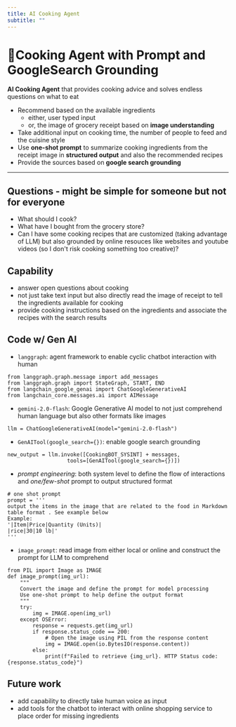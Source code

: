 ```yaml
---
title: AI Cooking Agent
subtitle: ""
---
```

# &#127859;Cooking Agent with Prompt and GoogleSearch Grounding

**AI Cooking Agent** that provides cooking advice and solves endless questions on what to eat
* Recommend based on the available ingredients
    * either, user typed input
    * or, the image of grocery receipt based on **image understanding**
* Take additional input on cooking time, the number of people to feed and the cuisine style
* Use **one-shot prompt** to summarize cooking ingredients from the receipt image in **structured output** and also the recommended recipes 
* Provide the sources based on **google search grounding**
  
---

## Questions - might be simple for someone but not for everyone
* What should I cook?
* What have I bought from the grocery store?
* Can I have some cooking recipes that are customized (taking advantage of LLM) but also grounded by online resouces like websites and youtube videos (so I don't risk cooking something too creative)?

## Capability
* answer open questions about cooking
* not just take text input but also directly read the image of receipt to tell the ingredients available for cooking
* provide cooking instructions based on the ingredients and associate the recipes with the search results

## Code w/ Gen AI
* `langgraph`: agent framework to enable cyclic chatbot interaction with human
```
from langgraph.graph.message import add_messages
from langgraph.graph import StateGraph, START, END
from langchain_google_genai import ChatGoogleGenerativeAI
from langchain_core.messages.ai import AIMessage
```
* `gemini-2.0-flash`: Google Generative AI model to not just comprehend human language but also other formats like images
```
llm = ChatGoogleGenerativeAI(model="gemini-2.0-flash")
```
* `GenAITool(google_search={})`:  enable google search grounding
```
new_output = llm.invoke([CookingBOT_SYSINT] + messages,
                   tools=[GenAITool(google_search={})])
```
* *prompt engineering*: both system level to define the flow of interactions and *one/few-shot* prompt to output structured format
```
# one shot prompt
prompt = '''
output the items in the image that are related to the food in Markdown table format . See example below
Example:
'|Item|Price|Quantity (Units)|
|rice|30|10 lb|'
'''
```
* `image_prompt`: read image from either local or online and construct the prompt for LLM to comprehend
```
from PIL import Image as IMAGE
def image_prompt(img_url):
    """
    Convert the image and define the prompt for model processing
    Use one-shot prompt to help define the output format
    """
    try:
        img = IMAGE.open(img_url)
    except OSError:
        response = requests.get(img_url)
        if response.status_code == 200:
            # Open the image using PIL from the response content
            img = IMAGE.open(io.BytesIO(response.content))
        else:
            print(f"Failed to retrieve {img_url}. HTTP Status code: {response.status_code}")
```

## Future work
* add capability to directly take human voice as input
* add tools for the chatbot to interact with online shopping service to place order for missing ingredients




